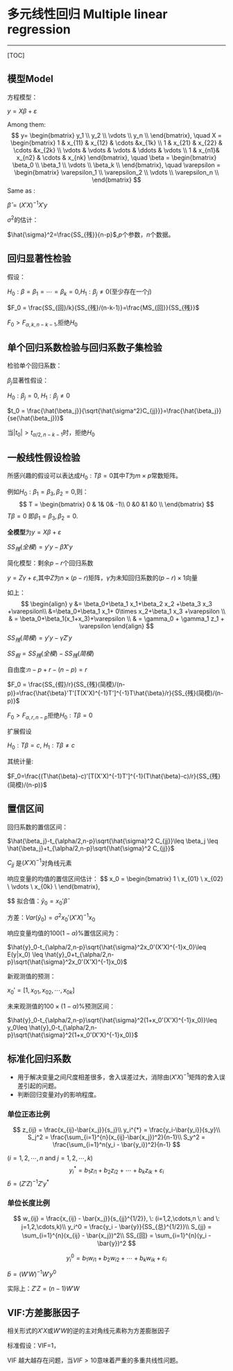 # 多元线性回归 Multiple linear regression

***

[TOC]



## 模型Model

方程模型：

$y=X\beta+\varepsilon$

Among them:
$$
y=
	\begin{bmatrix}
		y_1 \\
		y_2 \\
		\vdots \\
		y_n \\
	\end{bmatrix},
	\quad
	X = 
		\begin{bmatrix}
			1 & x_{11} & x_{12} & \cdots &x_{1k} \\
			1 & x_{21} & x_{22} & \cdots &x_{2k} \\
			\vdots & \vdots & \vdots & \ddots & \vdots \\
			1 & x_{n1}& x_{n2} & \cdots & x_{nk}
		\end{bmatrix},
	\quad
	\beta = 
		\begin{bmatrix}
			\beta_0 \\
			\beta_1 \\
			\vdots \\
			\beta_k \\
		\end{bmatrix},
	\quad
	\varepsilon = 
		\begin{bmatrix}
			\varepsilon_1 \\
			\varepsilon_2 \\
			\vdots \\
			\varepsilon_n \\
		\end{bmatrix}
$$
Same as :

$\hat{\beta} = (X'X)^{-1}X'y$

$\sigma^2$的估计：

$\hat{\sigma}^2=\frac{SS_{残}}{n-p}$,$p$个参数，$n$个数据。



## 回归显著性检验

假设：

$H_0: \beta=\beta_1=\cdots=\beta_k=0$,$H_1:\beta_j \ne 0$(至少存在一个$j$)

$F_0 = \frac{SS_{回}/k}{SS_{残}/(n-k-1)}=\frac{MS_{回}}{SS_{残}}$

$F_0 > F_{\alpha, k, n-k-1}$,拒绝$H_0$

## 单个回归系数检验与回归系数子集检验

检验单个回归系数：

$\beta_j$显著性假设：

$H_0:\beta_j=0, \: H_1: \beta_j \ne 0$

$t_0 = \frac{\hat{\beta_j}}{\sqrt{\hat{\sigma^2}C_{jj}}}=\frac{\hat{\beta_j}}{se(\hat{\beta_j})}$

当$|t_0|>t_{\alpha/2, n-k-1}$时，拒绝$H_0$

## 一般线性假设检验

所感兴趣的假设可以表达成$H_0: T\beta=0$其中$T$为$m \times p$常数矩阵。

例如$H_0: \beta_1=\beta_3, \beta_2 = 0$,则：
$$
T = 
	\begin{bmatrix}
		0 & 1& 0& -1\\
		0 &0 &1 &0 \\
	\end{bmatrix}
$$
$T\beta =0$ 即$\beta_1=\beta_3,\beta_2=0$.

**全模型**为$y=X\beta+\varepsilon$

$SS_{残}(全模) = y'y-\hat{\beta}X'y$

简化模型：剩余$p-r$个回归系数

$y=Z\gamma+\varepsilon$,其中$Z$为$n\times(p-r)$矩阵，$\gamma$为未知回归系数的$(p-r)\times 1$向量

如上：
$$
\begin{align}
y &= \beta_0+\beta_1 x_1+\beta_2 x_2 +\beta_3 x_3 +\varepsilon\\
&=\beta_0+\beta_1 x_1+ 0\times x_2+\beta_1 x_3 +\varepsilon \\
& = \beta_0+\beta_1(x_1+x_3)+\varepsilon \\
& = \gamma_0 + \gamma_1 z_1 + \varepsilon
\end{align}
$$
$SS_{残}(简模)=y'y - \hat{\gamma}Z'y$

$SS_{假} = SS_{残}(全模)- SS_{残}(简模)$

自由度:$n-p+r-(n-p)=r$

$F_0 = \frac{SS_{假}/r}{SS_{残}(简模)/(n-p)}=\frac{\hat{\beta}'T'[T(X'X)^{-1}T']^{-1}T\hat{\beta}/r}{SS_{残}(简模)/(n-p)}$

$F_0 > F_{\alpha,r,n-p}$拒绝$H_0:T\beta=0$

扩展假设

$H_0: T\beta=c, \: H_1: T\beta \ne c$

其统计量:

$F_0=\frac{(T\hat{\beta}-c)'[T(X'X)^{-1}T']^{-1}(T\hat{\beta}-c)/r}{SS_{残}(简模)/(n-p)}$



## 置信区间

回归系数的置信区间：

$\hat{\beta_j}-t_{\alpha/2,n-p}\sqrt{\hat{\sigma}^2 C_{jj}}\leq \beta_j \leq \hat{\beta_j}+t_{\alpha/2,n-p}\sqrt{\hat{\sigma}^2 C_{jj}}$

$C_{jj}$ 是$(X'X)^{-1}$对角线元素

响应变量的均值的置信区间估计：
$$
x_0 = 
	\begin{bmatrix}
		1 \\
		x_{01} \\
		x_{02} \\
		\vdots \\
		x_{0k} \\
	\end{bmatrix},
	
$$
拟合值：$\hat{y}_0 = x_0' \hat{\beta}$

方差：$Var(\hat{y}_0) = \sigma^2 x_{0}'(X'X)^{-1}x_0$

响应变量均值的$100(1-\alpha)\%$置信区间为：

$\hat{y}_0-t_{\alpha/2,n-p}\sqrt{\hat{\sigma}^2x_0'(X'X)^{-1}x_0}\leq E(y|x_0) \leq \hat{y}_0+t_{\alpha/2,n-p}\sqrt{\hat{\sigma}^2x_0'(X'X)^{-1}x_0}$



新观测值的预测：

$x_0'=[1, x_{01}, x_{02},\cdots, x_{0k}]$

未来观测值的$100\times(1-\alpha)\%$预测区间：

$\hat{y}_0-t_{\alpha/2,n-p}\sqrt{\hat{\sigma}^2(1+x_0'(X'X)^{-1}x_0)}\leq y_0\leq \hat{y}_0-t_{\alpha/2,n-p}\sqrt{\hat{\sigma}^2(1+x_0'(X'X)^{-1}x_0)}$

## 标准化回归系数

- 用于解决变量之间尺度相差很多，舍入误差过大，消除由$(X'X)^{-1}$矩阵的舍入误差引起的问题。
- 判断回归变量对y的影响程度。

### 单位正态比例

$$
z_{ij} = \frac{x_{ij}-\bar{x_j}}{s_j}\\
y_i^{*} = \frac{y_i-\bar{y_i}}{s_y}\\
S_j^2 = \frac{\sum_{i=1}^{n}(x_{ij}-\bar{x_j})^2}{n-1}\\
S_y^2 = \frac{\sum_{i=1}^n(y_i - \bar{y_i})^2}{n-1}
$$





($i=1,2,\cdots,n$ and $j=1,2,\cdots, k$)
$$
y_i^* = b_1z_{i1}+b_2z_{i2}+\cdots+b_k z_{ik}+\varepsilon_i
$$
$\hat{b} = (Z'Z)^{-1}Z'y^*$



### 单位长度比例

$$
w_{ij} = \frac{x_{ij} - \bar{x_j}}{s_{jj}^{1/2}}, \: (i=1,2,\cdots,n \: and \: j=1,2,\cdots,k)\\
y_i^0 = \frac{y_i - \bar{y}}{SS_{总}^{1/2}}\\
S_{jj} = \sum_{i=1}^{n}(x_{ij} - \bar{x_j})^2\\
SS_{回} = \sum_{i=1}^{n}(y_i - \bar{y})^2
$$

$$
y_i^0 = b_1 w_{i1} + b_2 w_{i2}+ \cdots+b_k w_{ik}+ \varepsilon_{i}
$$

$\hat{b} = (W'W)^{-1}W'y^0$



实际上：$Z'Z = (n-1)W'W$



## VIF:方差膨胀因子

相关形式的$X'X$或$W'W$的逆的主对角线元素称为方差膨胀因子

标准假设：VIF=1，

VIF 越大越存在问题，当$VIF>10$意味着严重的多重共线性问题。

